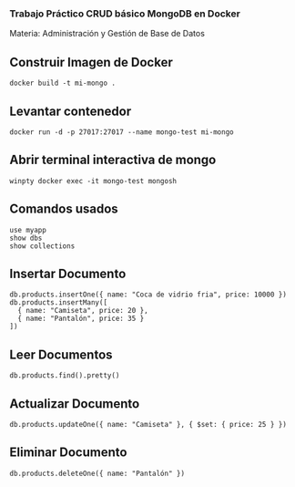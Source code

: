 ### Trabajo Práctico CRUD básico MongoDB en Docker
Materia: Administración y Gestión de Base de Datos 


## Construir Imagen de Docker
```
docker build -t mi-mongo .
```

## Levantar contenedor
```
docker run -d -p 27017:27017 --name mongo-test mi-mongo
```

## Abrir terminal interactiva de mongo
```
winpty docker exec -it mongo-test mongosh

```


## Comandos usados

```
use myapp
show dbs 
show collections
```

## Insertar Documento
```
db.products.insertOne({ name: "Coca de vidrio fria", price: 10000 })
db.products.insertMany([
  { name: "Camiseta", price: 20 },
  { name: "Pantalón", price: 35 }
])
```
##  Leer Documentos

```
db.products.find().pretty()
```
## Actualizar Documento 
```
db.products.updateOne({ name: "Camiseta" }, { $set: { price: 25 } })
```
## Eliminar Documento
```
db.products.deleteOne({ name: "Pantalón" })
```
